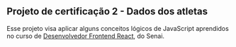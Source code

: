## Projeto de certificação 2 - Dados dos atletas

Esse projeto visa aplicar alguns conceitos lógicos de JavaScript aprendidos no curso de [Desenvolvedor Frontend React](https://cursos.sesisenai.org.br/curso/devstart-desenvolvedor-frontend-react/522/oferta/81361), do Senai. </br>

